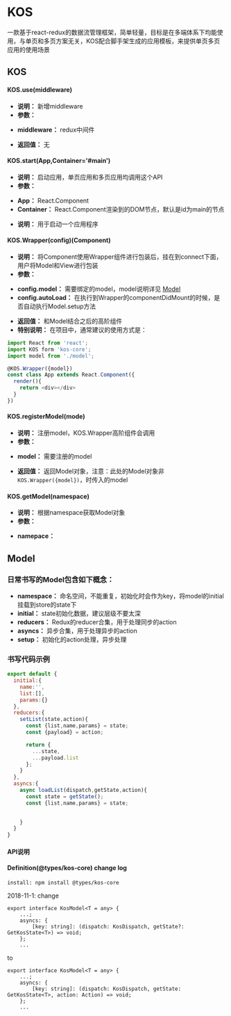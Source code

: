 # KOS

一款基于react-redux的数据流管理框架，简单轻量，目标是在多端体系下均能使用，与单页和多页方案无关，KOS配合脚手架生成的应用模板，来提供单页多页应用的使用场景




## KOS

#### KOS.use(middleware)

* **说明：** 新增middleware
* **参数：** 
 + **middleware：** redux中间件
* **返回值：** 无


#### KOS.start(App,Container='#main')

* **说明：** 启动应用，单页应用和多页应用均调用这个API
* **参数：** 
 + **App：** React.Component
 + **Container：** React.Component渲染到的DOM节点，默认是id为main的节点

* **说明：** 用于启动一个应用程序


#### KOS.Wrapper(config)(Component)

* **说明：** 将Component使用Wrapper组件进行包装后，挂在到connect下面，用户将Model和View进行包装
* **参数：**
 + **config.model：** 需要绑定的model，model说明详见 [Model](#)
 + **config.autoLoad：** 在执行到Wrapper的componentDidMount的时候，是否自动执行Model.setup方法
* **返回值：** 和Model结合之后的高阶组件
* **特别说明：**
在项目中，通常建议的使用方式是：

```js
import React from 'react';
import KOS form 'kos-core';
import model from './model';

@KOS.Wrapper({model})
const class App extends React.Component({
  render(){
    return <div></div>
  }
})
```

#### KOS.registerModel(mode)

* **说明：** 注册model，KOS.Wrapper高阶组件会调用
* **参数：** 
 + **model：** 需要注册的model
* **返回值：** 返回Model对象，注意：此处的Model对象非`KOS.Wrapper({model})`，时传入的model

#### KOS.getModel(namespace)

* **说明：** 根据namespace获取Model对象
* **参数：** 
 + **namepace：**


 ## Model


### 日常书写的Model包含如下概念：

 * **namespace：** 命名空间，不能重复，初始化时会作为key，将model的initial挂载到store的state下
 * **initial：** state初始化数据，建议层级不要太深
 * **reducers：** Redux的reducer合集，用于处理同步的action
 * **asyncs：** 异步合集，用于处理异步的action
 * **setup：** 初始化的action处理，异步处理

### 书写代码示例

```js
export default {
  initial:{
    name:'',
    list:[],
    params:{}
  },
  reducers:{
    setList(state,action){
      const {list,name,params} = state;
      const {payload} = action;

      return {
        ...state,
        ...payload.list
      };
    }
  },
  asyncs:{
    async loadList(dispatch,getState,action){
      const state = getState();
      const {list,name,params} = state;

      
    }
  }
}
```

#### API说明

#### Definition(@types/kos-core) change log
``` install: npm install @types/kos-core ```

2018-11-1:
change
```
export interface KosModel<T = any> {
    ...;
    asyncs: {
        [key: string]: (dispatch: KosDispatch, getState?: GetKosState<T>) => void;
    };
    ...
```
to
```
export interface KosModel<T = any> {
    ...;
    asyncs: {
        [key: string]: (dispatch: KosDispatch, getState: GetKosState<T>, action: Action) => void;
    };
    ...
```

